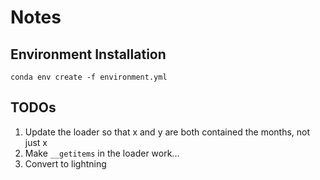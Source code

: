 # Notes

## Environment Installation

`conda env create -f environment.yml`

## TODOs

1. Update the loader so that x and y are both contained the months, not just x
2. Make `__getitems` in the loader work...
3. Convert to lightning
